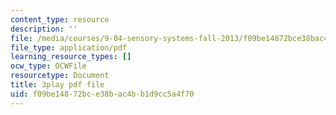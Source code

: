 ```yaml
---
content_type: resource
description: ''
file: /media/courses/9-04-sensory-systems-fall-2013/f09be14872bce38bac4bb1d9cc5a4f70_TdOdc_n-ZCA.pdf
file_type: application/pdf
learning_resource_types: []
ocw_type: OCWFile
resourcetype: Document
title: 3play pdf file
uid: f09be148-72bc-e38b-ac4b-b1d9cc5a4f70
---
```

